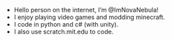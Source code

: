 - Hello person on the internet, I’m @ImNovaNebula!
- I enjoy playing video games and modding minecraft.
- I code in python and c# (with unity).
- I also use scratch.mit.edu to code.
